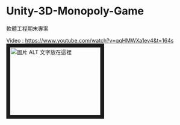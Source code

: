 # Unity-3D-Monopoly-Game
軟體工程期末專案

Video : https://www.youtube.com/watch?v=qqHMWXa1ev4&t=164s
<a href="http://www.youtube.com/watch?feature=player_embedded&v=qqHMWXa1ev4&t=164s
" target="_blank"><img src="http://img.youtube.com/vi/qqHMWXa1ev4&t=164s/0.jpg" 
alt="圖片 ALT 文字放在這裡" width="240" height="180" border="10" /></a>
